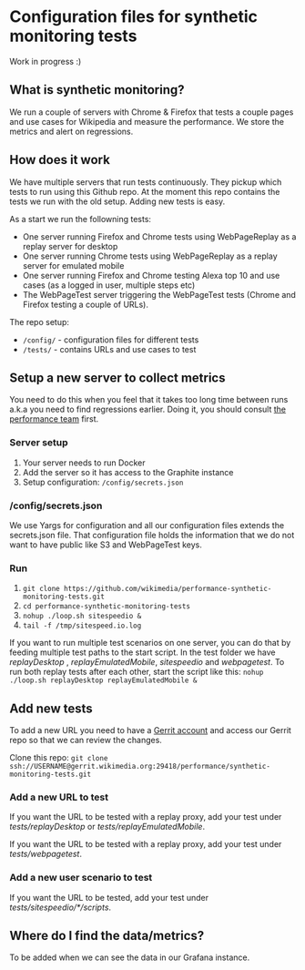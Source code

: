 # Configuration files for synthetic monitoring tests

Work in progress :)

## What is synthetic monitoring?

We run a couple of servers with Chrome & Firefox that tests a couple pages and use cases for Wikipedia and measure the performance. We store the metrics and alert on regressions.

## How does it work
We have multiple servers that run tests continuously. They pickup which tests to run using this Github repo. At the moment this repo contains the tests we run with the old setup. Adding new tests is easy. 

As a start we run the followning tests:
* One server running Firefox and Chrome tests using WebPageReplay as a replay server for desktop
* One server running Chrome tests using WebPageReplay as a replay server for emulated mobile
* One server running Firefox and Chrome testing Alexa top 10 and use cases (as a logged in user, multiple steps etc)
* The WebPageTest server triggering the WebPageTest tests (Chrome and Firefox testing a couple of URLs).

The repo setup:
* `/config/` - configuration files for different tests
* `/tests/` - contains URLs and use cases to test

## Setup a new server to collect metrics

You need to do this when you feel that it takes too long time between runs a.k.a you need to find regressions earlier. Doing it, you should consult [the performance team](https://www.mediawiki.org/wiki/Wikimedia_Performance_Team) first. 

### Server setup
1. Your server needs to run Docker
2. Add the server so it has access to the Graphite instance
3. Setup configuration: `/config/secrets.json`


### /config/secrets.json
We use Yargs for configuration and all our configuration files extends the secrets.json file. That configuration file holds the information that we do not want to have public like S3 and WebPageTest keys.

### Run
1. `git clone https://github.com/wikimedia/performance-synthetic-monitoring-tests.git`
2. `cd performance-synthetic-monitoring-tests`
3. `nohup ./loop.sh sitespeedio &`
4. `tail -f /tmp/sitespeed.io.log`

If you want to run multiple test scenarios on one server, you can do that by feeding multiple test paths to the start script. In the test folder we have *replayDesktop* , *replayEmulatedMobile*, *sitespeedio* and *webpagetest*. To run both replay tests after each other, start the script like this: `nohup ./loop.sh replayDesktop replayEmulatedMobile &`

## Add new tests

To add a new URL you need to have a [Gerrit account](https://www.mediawiki.org/wiki/Gerrit) and access our Gerrit repo so that we can review the changes.

Clone this repo:
```git clone ssh://USERNAME@gerrit.wikimedia.org:29418/performance/synthetic-monitoring-tests.git```

### Add a new URL to test
If you want the URL to be tested with a replay proxy, add your test under *tests/replayDesktop* or *tests/replayEmulatedMobile*.

If you want the URL to be tested with a replay proxy, add your test under *tests/webpagetest*. 

### Add a new user scenario to test

If you want the URL to be tested, add your test under *tests/sitespeedio/\*/scripts*. 

## Where do I find the data/metrics?
To be added when we can see the data in our Grafana instance.

